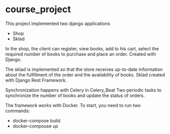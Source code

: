 # course_project
This project implemented two django applications
- Shop
- Sklad

In the shop, the client can register, view books, add to his cart, select the required number of books to purchase and place an order. Created with Django.

The sklad is implemented so that the store receives up-to-date information about the fulfillment of the order and the availability of books. Sklad created with Django Rest Framework.

Synchronization happens with Celery in Celery_Beat
Two periodic tasks to synchronize the number of books and update the status of orders.

The framework works with Docker. To start, you need to run two commands:
  - docker-compose build
  - docker-compouse up
